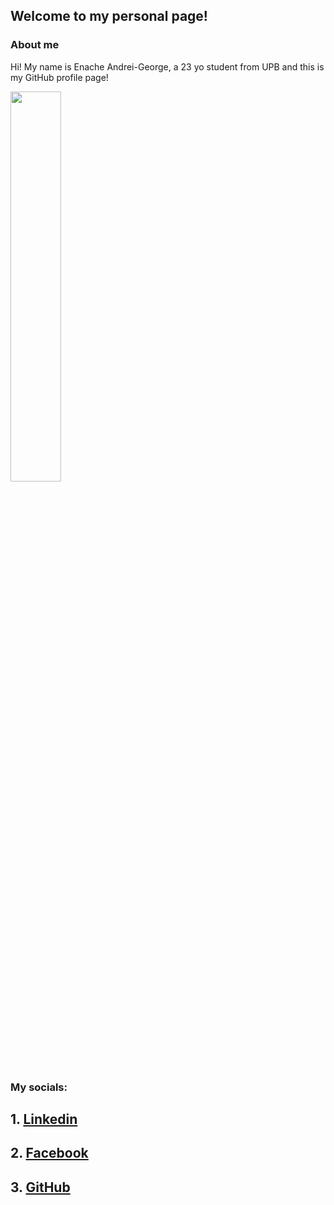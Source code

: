 ## Welcome to my personal page!

### About me
Hi! My name is Enache Andrei-George, a 23 yo student from UPB and this is my GitHub profile page! 

<img src="https://scontent.fcnd1-1.fna.fbcdn.net/v/t1.6435-9/153119002_3617637128285403_5377412047939036738_n.jpg?_nc_cat=102&ccb=1-5&_nc_sid=09cbfe&_nc_eui2=AeHjABkjZVmK47vUGQ8YY31obn4dhcqrBb1ufh2FyqsFvTVGgqIHs51aV3hgO42n9VGJ2adZYYAY4Z7KPx1s-Z8A&_nc_ohc=ZDobAuOqhwQAX-Gjf6g&_nc_ht=scontent.fcnd1-1.fna&oh=8824050c734f6be52dbb59d3149fb083&oe=61918B4B" style="width:40%; height:40%">

### My socials:


## 1. [Linkedin](https://www.linkedin.com/feed/)
## 2. [Facebook](https://www.facebook.com/enache.andrei.10/)
## 3. [GitHub](https://github.com/enacheandrei7)

